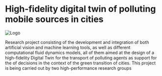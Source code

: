 
# High-fidelity digital twin of polluting mobile sources in cities



![Logo](https://encrypted-tbn0.gstatic.com/images?q=tbn:ANd9GcT4VSSVA8N-f21eRuxim3wpc_V0Dt0sxFUBIm4OYVxR&s)


Research project consisting of the development and integration of both artificial vision and machine learning tools, as well as different computational fluid dynamics models, all of them aimed at the design of a high-fidelity Digital Twin for the transport of polluting agents as support for the of decisions in the context of the green transition of cities. This project is being carried out by two high-performance research groups